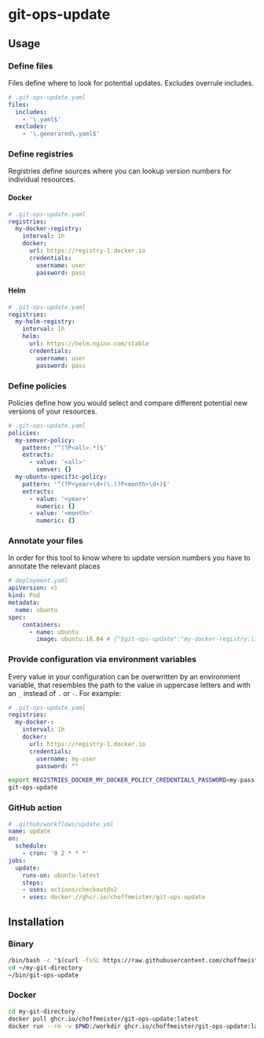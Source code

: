 # git-ops-update

## Usage

### Define files

Files define where to look for potential updates. Excludes overrule includes.

```yaml
# .git-ops-update.yaml
files:
  includes:
    - '\.yaml$'
  excludes:
    - '\.generared\.yaml$'
```

### Define registries

Registries define sources where you can lookup version numbers for individual resources.

#### Docker

```yaml
# .git-ops-update.yaml
registries:
  my-docker-registry:
    interval: 1h
    docker:
      url: https://registry-1.docker.io
      credentials:
        username: user
        password: pass
```

#### Helm

```yaml
# .git-ops-update.yaml
registries:
  my-helm-registry:
    interval: 1h
    helm:
      url: https://helm.nginx.com/stable
      credentials:
        username: user
        password: pass
```

### Define policies

Policies define how you would select and compare different potential new versions of your resources.

```yaml
# .git-ops-update.yaml
policies:
  my-semver-policy:
    pattern: '^(?P<all>.*)$'
    extracts:
      - value: '<all>'
        semver: {}
  my-ubuntu-specific-policy:
    pattern: '^(?P<year>\d+)\.(?P<month>\d+)$'
    extracts:
      - value: '<year>'
        numeric: {}
      - value: '<month>'
        numeric: {}
```

### Annotate your files

In order for this tool to know where to update version numbers you have to annotate the relevant places

```yaml
# deployment.yaml
apiVersion: v1
kind: Pod
metadata:
  name: ubuntu
spec:
    containers:
      - name: ubuntu
        image: ubuntu:18.04 # {"$git-ops-update":"my-docker-registry:library/ubuntu:my-ubuntu-policy:tag:apply"}
```

### Provide configuration via environment variables

Every value in your configuration can be overwritten by an environment variable, that resembles the path to the value in uppercase letters and with an `_` instead of `.` or `-`. For example:

```yaml
# .git-ops-update.yaml
registries:
  my-docker-:
    interval: 1h
    docker:
      url: https://registry-1.docker.io
      credentials:
        username: my-user
        password: ""
```

```bash
export REGISTRIES_DOCKER_MY_DOCKER_POLICY_CREDENTIALS_PASSWORD=my-pass
git-ops-update
```

### GitHub action

```yaml
# .github/workflows/update.yml
name: update
on:
  schedule:
    - cron: '0 2 * * *'
jobs:
  update:
    runs-on: ubuntu-latest
    steps:
    - uses: actions/checkout@v2
    - uses: docker://ghcr.io/choffmeister/git-ops-update
```

## Installation

### Binary

```bash
/bin/bash -c "$(curl -fsSL https://raw.githubusercontent.com/choffmeister/git-ops-update/main/install.sh)"
cd ~/my-git-directory
~/bin/git-ops-update
```

### Docker

```bash
cd my-git-directory
docker pull ghcr.io/choffmeister/git-ops-update:latest
docker run --rm -v $PWD:/workdir ghcr.io/choffmeister/git-ops-update:latest
```
